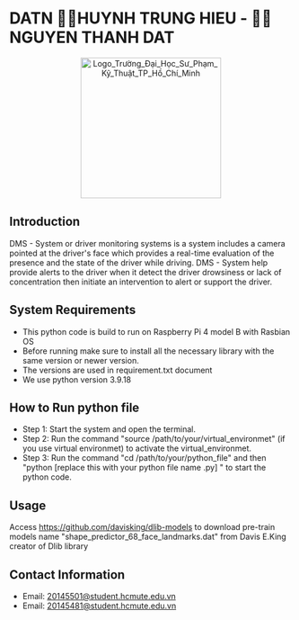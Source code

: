 # DATN 👨‍💻HUYNH TRUNG HIEU - 👨‍💻NGUYEN THANH DAT
<div align="center">
  <img src="https://github.com/Hiuuu29/DMS-system/assets/149765200/db537c61-9628-451f-bade-d7743bce0090" alt="Logo_Trường_Đại_Học_Sư_Phạm_Kỹ_Thuật_TP_Hồ_Chí_Minh" width="250"/>
</div>

## Introduction
DMS - System or driver monitoring systems is a system includes a camera pointed at the driver's face which provides a real-time evaluation of the presence and the state of the driver while driving. DMS - System help provide alerts to the driver when it detect the driver drowsiness or lack of concentration then initiate an intervention to alert or support the driver.

## System Requirements
* This python code is build to run on Raspberry Pi 4 model B with Rasbian OS
* Before running make sure to install all the necessary library with the same version or newer version.
* The versions are used in requirement.txt document
* We use python version 3.9.18

## How to Run python file
* Step 1: Start the system and open the terminal.
* Step 2: Run the command "source /path/to/your/virtual_environmet" (if you use virtual environmet) to activate the virtual_environmet.
* Step 3: Run the command "cd /path/to/your/python_file" and then "python [replace this with your python file name .py] " to start the python code.
## Usage
Access https://github.com/davisking/dlib-models to download pre-train models name "shape_predictor_68_face_landmarks.dat" from Davis E.King creator of Dlib library

## Contact Information
* Email: 20145501@student.hcmute.edu.vn
* Email: 20145481@student.hcmute.edu.vn

